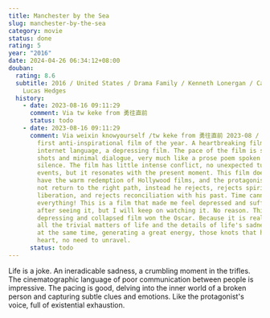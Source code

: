 ```yaml
---
title: Manchester by the Sea
slug: manchester-by-the-sea
category: movie
status: done
rating: 5
year: "2016"
date: 2024-04-26 06:34:12+08:00
douban:
  rating: 8.6
  subtitle: 2016 / United States / Drama Family / Kenneth Lonergan / Casey Affleck
    Lucas Hedges
  history:
    - date: 2023-08-16 09:11:29
      comment: Via tw keke from 勇往直前
      status: todo
    - date: 2023-08-16 09:11:29
      comment: Via weixin knowyourself /tw keke from 勇往直前 2023-08 / via tw Zoey The
        first anti-inspirational film of the year. A heartbreaking film, or in
        internet language, a depressing film. The pace of the film is slow, long
        shots and minimal dialogue, very much like a prose poem spoken in
        silence. The film has little intense conflict, no unexpected turn of
        events, but it resonates with the present moment. This film does not
        have the warm redemption of Hollywood films, and the protagonist does
        not return to the right path, instead he rejects, rejects spiritual
        liberation, and rejects reconciliation with his past. Time cannot heal
        everything! This is a film that made me feel depressed and suffocated
        after seeing it, but I will keep on watching it. No reason. This
        depressing and collapsed film won the Oscar. Because it is real enough,
        all the trivial matters of life and the details of life's sadness happen
        at the same time, generating a great energy, those knots that hit the
        heart, no need to unravel.
      status: todo
---
```


Life is a joke. An ineradicable sadness, a crumbling moment in the trifles. The cinematographic language of poor communication between people is impressive. The pacing is good, delving into the inner world of a broken person and capturing subtle clues and emotions. Like the protagonist's voice, full of existential exhaustion.
